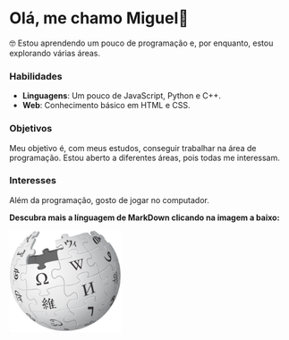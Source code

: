 # Olá, me chamo Miguel👋



🤓 Estou aprendendo um pouco de programação e, por enquanto, estou explorando várias áreas.

### Habilidades
- **Linguagens**: Um pouco de JavaScript, Python e C++.
- **Web**: Conhecimento básico em HTML e CSS.

### Objetivos
Meu objetivo é, com meus estudos, conseguir trabalhar na área de programação. Estou aberto a diferentes áreas, pois todas me interessam.

### Interesses
Além da programação, gosto de jogar no computador.

**Descubra mais a línguagem de MarkDown clicando na imagem a baixo:**

<a href="https://en.wikipedia.org/wiki/Markdown">
<img src="Wikipedia-logo-v2.svg.png" width="200"> 
</a>


<!--

  ↳ ⇀ ⇁ ⤷📂

**2Miguel2/2Miguel2** is a ✨ _special_ ✨ repository because its `README.md` (this file) appears on your GitHub profile.

Here are some ideas to get you started:

- 🔭 I’m currently working on ...
- 🌱 I’m currently learning ...
- 👯 I’m looking to collaborate on ...
- 🤔 I’m looking for help with ...
- 💬 Ask me about ...
- 📫 How to reach me: ...
- 😄 Pronouns: homem de Deus
- ⚡ Fun fact: ...
-->
